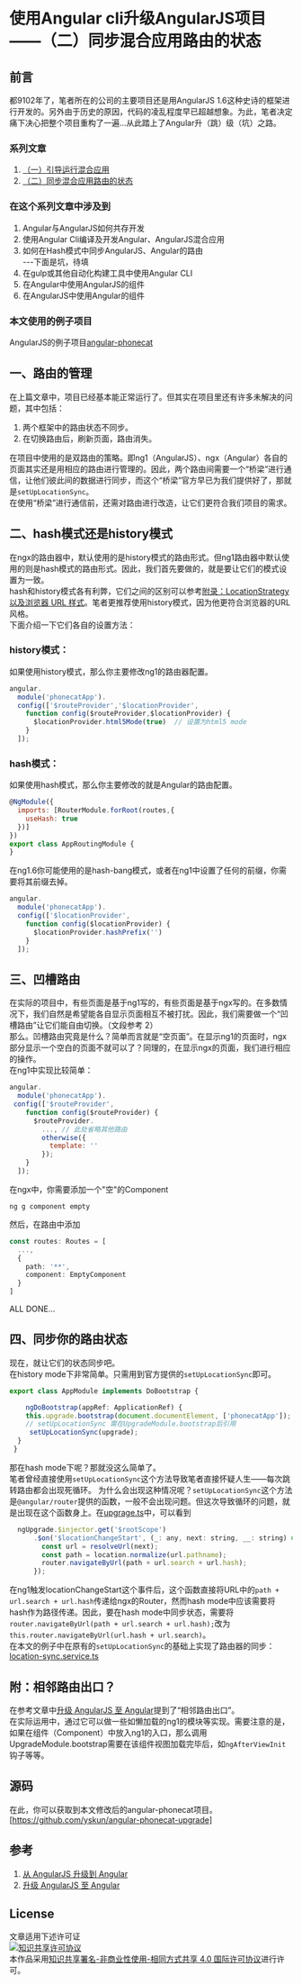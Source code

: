 # 使用Angular cli升级AngularJS项目——（二）同步混合应用路由的状态  
## 前言  
都9102年了，笔者所在的公司的主要项目还是用AngularJS 1.6这种史诗的框架进行开发的。另外由于历史的原因，代码的凌乱程度早已超越想象。为此，笔者决定痛下决心把整个项目重构了一遍...从此踏上了Angular升（跳）级（坑）之路。  

### 系列文章
1. [（一）引导运行混合应用](/使用Angular-cli升级AngularJS项目1/doc.md)
2. [（二）同步混合应用路由的状态](/使用Angular-cli升级AngularJS项目2/doc.md)

### 在这个系列文章中涉及到
1. Angular与AngularJS如何共存开发
2. 使用Angular Cli编译及开发Angular、AngularJS混合应用  
3. 如何在Hash模式中同步AngularJS、Angular的路由  
---下面是坑，待填
4. 在gulp或其他自动化构建工具中使用Angular CLI
5. 在Angular中使用AngularJS的组件
6. 在AngularJS中使用Angular的组件

### 本文使用的例子项目
AngularJS的例子项目[angular-phonecat](https://github.com/angular/angular-phonecat)

## 一、路由的管理
在上篇文章中，项目已经基本能正常运行了。但其实在项目里还有许多未解决的问题，其中包括：  
1. 两个框架中的路由状态不同步。
2. 在切换路由后，刷新页面，路由消失。  

在项目中使用的是双路由的策略。即ng1（AngularJS）、ngx（Angular）各自的页面其实还是用相应的路由进行管理的。因此，两个路由间需要一个“桥梁”进行通信，让他们彼此间的数据进行同步，而这个“桥梁”官方早已为我们提供好了，那就是``setUpLocationSync``。  
在使用“桥梁”进行通信前，还需对路由进行改造，让它们更符合我们项目的需求。  

## 二、hash模式还是history模式
在ngx的路由器中，默认使用的是history模式的路由形式。但ng1路由器中默认使用的则是hash模式的路由形式。因此，我们首先要做的，就是要让它们的模式设置为一致。  
hash和history模式各有利弊，它们之间的区别可以参考[附录：LocationStrategy 以及浏览器 URL 样式](https://angular.cn/guide/router#appendix-locationstrategy-and-browser-url-styles)。笔者更推荐使用history模式，因为他更符合浏览器的URL风格。  
下面介绍一下它们各自的设置方法：  
### history模式：
如果使用history模式，那么你主要修改ng1的路由器配置。
``` JavaScript
angular.
  module('phonecatApp').
  config(['$routeProvider','$locationProvider',
    function config($routeProvider,$locationProvider) {
      $locationProvider.html5Mode(true)  // 设置为html5 mode
    }
  ]);
```
### hash模式：  
如果使用hash模式，那么你主要修改的就是Angular的路由配置。
``` JavaScript
@NgModule({
  imports: [RouterModule.forRoot(routes,{
    useHash: true
  })]
})
export class AppRoutingModule {
}
```
在ng1.6你可能使用的是hash-bang模式，或者在ng1中设置了任何的前缀，你需要将其前缀去掉。
``` JavaScript
angular.
  module('phonecatApp').
  config(['$locationProvider',
    function config($locationProvider) {
      $locationProvider.hashPrefix('') 
    }
  ]);
```

## 三、凹槽路由  
在实际的项目中，有些页面是基于ng1写的，有些页面是基于ngx写的。在多数情况下，我们自然是希望能各自显示页面相互不被打扰。因此，我们需要做一个“凹槽路由”让它们能自由切换。（文段参考 2）  
那么。凹槽路由究竟是什么？简单而言就是“空页面”。在显示ng1的页面时，ngx部分显示一个空白的页面不就可以了？同理的，在显示ngx的页面，我们进行相应的操作。  
在ng1中实现比较简单：
``` JavaScript
angular.
  module('phonecatApp').
 config(['$routeProvider',
    function config($routeProvider) {
      $routeProvider.
        ..., // 此处省略其他路由
        otherwise({
          template: ''
        });
    }
  ]);
```
在ngx中，你需要添加一个"空"的Component
```
ng g component empty
```
然后，在路由中添加
``` TypeScript
const routes: Routes = [
  ...,
  {
    path: '**',
    component: EmptyComponent
  }
]
```

ALL DONE...

## 四、同步你的路由状态
现在，就让它们的状态同步吧。  
在history mode下非常简单。只需用到官方提供的``setUpLocationSync``即可。  
``` TypeScript
export class AppModule implements DoBootstrap {

    ngDoBootstrap(appRef: ApplicationRef) {
    this.upgrade.bootstrap(document.documentElement, ['phonecatApp']);
    // setUpLocationSync 需在UpgradeModule.bootstrap后引用
     setUpLocationSync(upgrade);
  }
 }
```
那在hash mode下呢？那就没这么简单了。  
笔者曾经直接使用``setUpLocationSync``这个方法导致笔者直接怀疑人生——每次跳转路由都会出现死循环。
为什么会出现这种情况呢？``setUpLocationSync``这个方法是``@angular/router``提供的函数，一般不会出现问题。但这次导致循环的问题，就是出现在这个函数身上。在[upgrage.ts](https://github.com/angular/angular/blob/master/packages/router/upgrade/src/upgrade.ts#L76)中，可以看到
``` JavaScript
  ngUpgrade.$injector.get('$rootScope')
      .$on('$locationChangeStart', (_: any, next: string, __: string) => {
        const url = resolveUrl(next);
        const path = location.normalize(url.pathname);
        router.navigateByUrl(path + url.search + url.hash);
      });
```
在ng1触发locationChangeStart这个事件后，这个函数直接将URL中的`path + url.search + url.hash`传递给ngx的Router，然而hash mode中应该需要将hash作为路径传递。因此，要在hash mode中同步状态，需要将``router.navigateByUrl(path + url.search + url.hash);``改为``this.router.navigateByUrl(url.hash + url.search)``。  
在本文的例子中在原有的``setUpLocationSync``的基础上实现了路由器的同步：
[location-sync.service.ts](https://github.com/yskun/angular-phonecat-upgrade/blob/master/src/location-sync.service.ts)

## 附：相邻路由出口？
在参考文章中[升级 AngularJS 至 Angular](https://www.cnblogs.com/sghy/p/9150346.html)提到了“相邻路由出口”。  
在实际运用中，通过它可以做一些如懒加载的ng1的模块等实现。需要注意的是，如果在组件（Component）中放入ng1的入口，那么调用UpgradeModule.bootstrap需要在该组件视图加载完毕后，如``ngAfterViewInit``钩子等等。

## 源码
在此，你可以获取到本文修改后的angular-phonecat项目。
[https://github.com/yskun/angular-phonecat-upgrade]

## 参考
1. [从 AngularJS 升级到 Angular](https://angular.cn/guide/upgrade)  
2. [升级 AngularJS 至 Angular](https://www.cnblogs.com/sghy/p/9150346.html)

## License
文章适用下述许可证  
[![知识共享许可协议](https://i.creativecommons.org/l/by-nc-sa/4.0/88x31.png)](http://creativecommons.org/licenses/by-nc-sa/4.0/)  
本作品采用[知识共享署名-非商业性使用-相同方式共享 4.0 国际许可协议](http://creativecommons.org/licenses/by-nc-sa/4.0/)进行许可。
